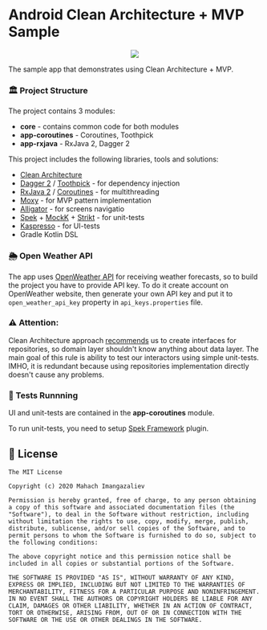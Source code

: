 # Android Clean Architecture + MVP Sample
<p align="center">
<img src="https://raw.githubusercontent.com/ImangazalievM/UTair-MVP-Sample/master/assets/splash.png" />
</p>

The sample app that demonstrates using Clean Architecture + MVP.

### 🏛 Project Structure

The project contains 3 modules:
- **core** - contains common code for both modules
- **app-coroutines** - Coroutines, Toothpick
- **app-rxjava** - RxJava 2, Dagger 2

This project includes the following libraries, tools and solutions:

- [Clean Architecture](https://github.com/ImangazalievM/CleanArchitectureManifest)
- [Dagger 2](https://github.com/google/dagger) / [Toothpick](https://github.com/stephanenicolas/toothpick) - for dependency injection
- [RxJava 2](https://github.com/ReactiveX/RxJava) / [Coroutines](https://kotlinlang.org/docs/reference/coroutines-overview.html) - for multithreading
- [Moxy](https://github.com/Arello-Mobile/Moxy) - for MVP pattern implementation
- [Alligator](https://github.com/aartikov/Alligator) - for screens navigatio
- [Spek](https://github.com/spekframework/spek) + [MockK](https://github.com/mockk/mockk) + [Strikt](https://github.com/robfletcher/strikt/) - for unit-tests
- [Kaspresso](https://github.com/KasperskyLab/Kaspresso) - for UI-tests
- Gradle Kotlin DSL

### 🌦 Open Weather API

The app uses [OpenWeather API](https://openweathermap.org/api) for receiving weather forecasts, 
so to build the project you have to provide API key. To do it create account on OpenWeather website,
 then generate your own API key and put it to `open_weather_api_key` property in `api_keys.properties` file.

### ⚠ Attention:
Clean Architecture approach [recommends](https://github.com/ImangazalievM/CleanArchitectureManifest#repository) us to create interfaces for repositories, so domain layer shouldn't know anything about data layer. The main goal of this rule is ability to test our interactors using simple unit-tests. IMHO, it is redundant because using repositories implementation directly doesn't cause any problems.

### 🚦️ Tests Runnning

UI and unit-tests are contained in the **app-coroutines** module.

To run unit-tests, you need to setup [Spek Framework](https://plugins.jetbrains.com/plugin/10915-spek-framework) plugin.

## 🤝 License
```
The MIT License

Copyright (c) 2020 Mahach Imangazaliev

Permission is hereby granted, free of charge, to any person obtaining a copy of this software and associated documentation files (the "Software"), to deal in the Software without restriction, including without limitation the rights to use, copy, modify, merge, publish, distribute, sublicense, and/or sell copies of the Software, and to permit persons to whom the Software is furnished to do so, subject to the following conditions:

The above copyright notice and this permission notice shall be included in all copies or substantial portions of the Software.

THE SOFTWARE IS PROVIDED "AS IS", WITHOUT WARRANTY OF ANY KIND, EXPRESS OR IMPLIED, INCLUDING BUT NOT LIMITED TO THE WARRANTIES OF MERCHANTABILITY, FITNESS FOR A PARTICULAR PURPOSE AND NONINFRINGEMENT. IN NO EVENT SHALL THE AUTHORS OR COPYRIGHT HOLDERS BE LIABLE FOR ANY CLAIM, DAMAGES OR OTHER LIABILITY, WHETHER IN AN ACTION OF CONTRACT, TORT OR OTHERWISE, ARISING FROM, OUT OF OR IN CONNECTION WITH THE SOFTWARE OR THE USE OR OTHER DEALINGS IN THE SOFTWARE.
```